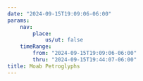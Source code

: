 ```yaml
---
date: "2024-09-15T19:09:06-06:00"
params:
    nav:
        place:
            us/ut: false
    timeRange:
        from: "2024-09-15T19:09:06-06:00"
        thru: "2024-09-15T19:44:07-06:00"
title: Moab Petroglyphs
---
```

